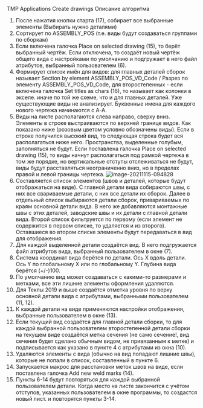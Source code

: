 TMP Applications Create drawings Описание алгоритма
1.	После нажатия кнопки старта (17), собирает все выбранные элементы (Выбирать нужно деталями)
2.	Сортирует по ASSEMBLY_POS (т.е. виды будут создаваться группами по сборкам)
3.	Если включена галочка Place on selected drawing (15), то берёт выбранный чертёж. Если отключена, то создаёт новый чертёж общего вида с настройками по умолчанию и подгружает в него файл атрибутов, выбранный пользователем (6).
4.	Формирует список имён для видов: для главных деталей сборок называет Section by element ASSEMBLY_POS_VD_Code / Разрез по элементу ASSEMBLY_POS_VD_Code, для второстепенных - если включена галочка Set titles as chars (16), то называет как колонки в экселе. иначе по той же схеме, что и для главных деталей. Уже существующие виды не анализирует. Буквенные имена для каждого нового чертежа начинаются с А-А.
5.	Виды на листе располагаются слева направо, сверху вниз. Элементы в строке выстраиваются по верхней границе видов. Как показано ниже (розовым цветом условно обозначены виды). Если в строке получился высокий вид, то следующая строка будет вся располагаться ниже него. Пространства, выделенные голубым, заполняться не будут.
Если поставлена галочка Place on selected drawing (15), то виды начнут располагаться под рамкой чертежа в том же порядке, но вертикальные отступы отслеживаться не будут, виды будут расставляться неограниченно вниз, но в пределах правой и левой границы чертежа.
 ![image-20211115-094828](https://user-images.githubusercontent.com/94370102/141785471-129d8298-02d4-487e-b021-8c294ca32b49.png)
6.	Составляется список элементов (швов и деталей, которые будут отображаться на виде). С главной детали вида собираются швы, с них все свариваемые детали, с них все детали их сборок. Далее в отдельный список выбираются детали сборок, привариваемых по краям основной детали вида. В него же добавляются монтажные швы с этих деталей, заводские швы и их детали с главной детали вида. Второй список фильтруется по первому (если элемент не содержится в первом списке, то удаляется и из второго). Оставшиеся во втором списке элементы будут передаваться в вид для отображения.
7.	Для каждой выделенной детали создаётся вид. В него подгружается файл атрибутов вида, выбранный пользователем в окне (7). 
8.	Система координат вида берётся по детали. Ось Х вдоль детали. Ось Y по глобальному Х или по глобальному Y. Глубина вида берётся (+/-)100.
9.	По умолчанию вид может создаваться с какими-то размерами и метками, все эти лишние элементы оформления удаляются.
10.	Для Теклы 2019 и выше создаётся отметка уровня по верху основной детали вида с атрибутами, выбранными пользователем (11, 12).
11.	К каждой детали на виде применяются настройки отображения, выбранные пользователем в окне (13).
12.	Если текущий вид создаётся для главной детали сборки, то для каждой выбранной пользователем второстепенной детали сборки на текущем виде создаётся метка сечения (не само сечение!, вид сечения будет сделано обычным видом, не привязанным к метке) и подписывается как указано в пункте 4 с атрибутами из окна (10).
13.	Удаляются элементы с вида (обычно на вид попадают лишние швы), которые не попали в список, составленный в пункте 6.
14.	Запускается макрос для расстановки меток швов на виде, если поставлена галочка Add new weld marks (14).
15.	Пункты 6-14 будут повторяться для каждой выбранной пользователем детали. Когда место на листе закончится с учётом отступов, указанных пользователем в окне программы, то создастся новый лист. и повторятся пункты 3-14.

